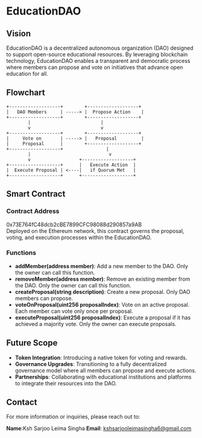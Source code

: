 # EducationDAO

## Vision
EducationDAO is a decentralized autonomous organization (DAO) designed to support open-source educational resources. By leveraging blockchain technology, EducationDAO enables a transparent and democratic process where members can propose and vote on initiatives that advance open education for all.

## Flowchart
```
+-------------------+        +-------------------+
|   DAO Members     | -----> |  Propose Action    |
+-------------------+        +-------------------+
        |                          |
        v                          v
+-------------------+        +-------------------+
|     Vote on       | -----> |   Proposal         |
|     Proposal      |        +-------------------+
+-------------------+                |
        |                             v
        v                  +-------------------+
+-------------------+      |   Execute Action  |
|  Execute Proposal | <----|   if Quorum Met   |
+-------------------+      +-------------------+
```

## Smart Contract
### Contract Address
0x73E764fC48dcb2cBE7899CFC98088d290857a9AB  
Deployed on the Ethereum network, this contract governs the proposal, voting, and execution processes within the EducationDAO.

### Functions
- **addMember(address member)**: Add a new member to the DAO. Only the owner can call this function.
- **removeMember(address member)**: Remove an existing member from the DAO. Only the owner can call this function.
- **createProposal(string description)**: Create a new proposal. Only DAO members can propose.
- **voteOnProposal(uint256 proposalIndex)**: Vote on an active proposal. Each member can vote only once per proposal.
- **executeProposal(uint256 proposalIndex)**: Execute a proposal if it has achieved a majority vote. Only the owner can execute proposals.

## Future Scope
- **Token Integration**: Introducing a native token for voting and rewards.
- **Governance Upgrades**: Transitioning to a fully decentralized governance model where all members can propose and execute actions.
- **Partnerships**: Collaborating with educational institutions and platforms to integrate their resources into the DAO.

## Contact
For more information or inquiries, please reach out to:

**Name**:Ksh Sarjoo Leima Singha
**Email**: kshsarjooleimasingha6@gmail.com 
